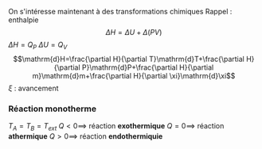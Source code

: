 On s'intéresse maintenant à des transformations chimiques
Rappel : enthalpie
$$\Delta H = \Delta U+\Delta(PV)$$
$\Delta H=Q_{P}$
$\Delta U=Q_{V}$
$$\mathrm{d}H=\frac{\partial H}{\partial T}\mathrm{d}T+\frac{\partial H}{\partial P}\mathrm{d}P+\frac{\partial H}{\partial m}\mathrm{d}m+\frac{\partial H}{\partial \xi}\mathrm{d}\xi$$
$\xi$ : avancement
### Réaction monotherme
$T_{A}=T_{B}=T_{ext}$
$Q<0 \implies$ réaction **exothermique**
$Q=0 \implies$ réaction **athermique**
$Q>0 \implies$ réaction **endothermiquie**
